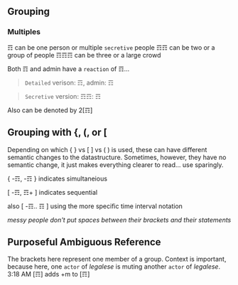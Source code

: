## Grouping

### Multiples
☶ can be one person or multiple `secretive` people
☶☶ can be two or a group of people
☶☶☶ can be three or a large crowd

Both ☶ and admin have a `reaction` of ☶...
> `Detailed` verison: ☶, admin: ☶

> `Secretive` version: ☶☶: ☶

Also can be denoted by 2[☶]

## Grouping with {, (, or [ 
Depending on which { } vs [ ] vs ( ) is used, these can have different semantic changes to the datastructure.  Sometimes, however, they have no semantic change, it just makes everything clearer to read... use sparingly.

{ -☶, -☶ } indicates simultaneious

[ -☶, ☶+ ] indicates sequential

also [ -☶.. ☶ ] using the more specific time interval notation

*messy people don't put spaces between their brackets and their statements*

## Purposeful Ambiguous Reference
The brackets here represent one member of a group.  Context is important, because here, one `actor` of _legalese_ is muting another `actor` of _legalese_.
3:18 AM [☶] adds +m to [☶]